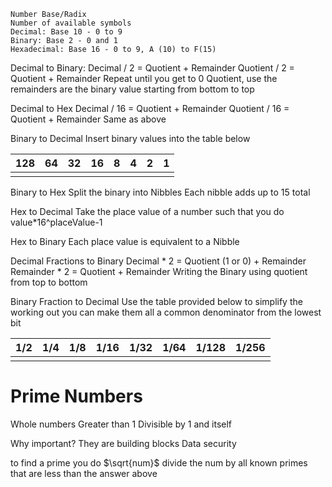 	Number Base/Radix
	Number of available symbols
	Decimal: Base 10 - 0 to 9
	Binary: Base 2 - 0 and 1
	Hexadecimal: Base 16 - 0 to 9, A (10) to F(15)

Decimal to Binary:
	Decimal / 2 = Quotient + Remainder
	Quotient / 2 = Quotient + Remainder 
	Repeat until you get to 0 Quotient, use the remainders are the binary value starting from bottom to top

Decimal to Hex
	Decimal / 16 = Quotient + Remainder
	Quotient / 16 = Quotient + Remainder
	Same as above


Binary to Decimal
	Insert binary values into the table below

| 128 | 64  | 32  | 16  | 8   | 4   | 2   | 1   |
| --- | --- | --- | --- | --- | --- | --- | --- |
|     |     |     |     |     |     |     |     |
Binary to Hex
	Split the binary into Nibbles
	Each nibble adds up to 15 total

Hex to Decimal
	Take the place value of a number such that you do value*16^placeValue-1 

Hex to Binary
	Each place value is equivalent to a Nibble


Decimal Fractions to Binary
	Decimal * 2 = Quotient (1 or 0) + Remainder 
	Remainder * 2 = Quotient + Remainder
	Writing the Binary using quotient from top to bottom

Binary Fraction to Decimal 
	Use the table provided below to simplify the working out you can make them all a common denominator from the lowest bit 

| 1/2 | 1/4 | 1/8 | 1/16 | 1/32 | 1/64 | 1/128 | 1/256 |
| --- | --- | --- | ---- | ---- | ---- | ----- | ----- |
|     |     |     |      |      |      |       |       |


# Prime Numbers
Whole numbers
Greater than 1
Divisible by 1 and itself

Why important?
	They are building blocks
	Data security

to find a prime you do $\sqrt{num}$
divide the num by all known primes that are less than the answer above